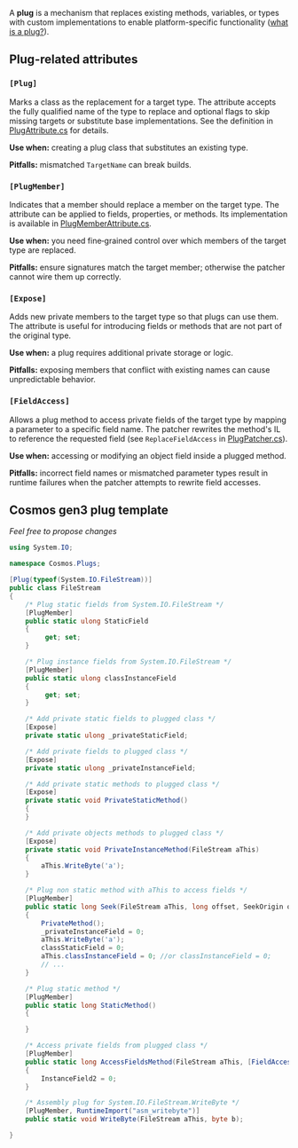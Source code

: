A **plug** is a mechanism that replaces existing methods, variables, or types with custom implementations to enable platform-specific functionality ([what is a plug?](https://cosmosos.github.io/articles/Kernel/Plugs.html)).

## Plug-related attributes

### `[Plug]`

Marks a class as the replacement for a target type. The attribute accepts the fully qualified name of the type to replace and optional flags to skip missing targets or substitute base implementations. See the definition in [PlugAttribute.cs](../../src/Cosmos.Build.API/Attributes/PlugAttribute.cs) for details.

**Use when:** creating a plug class that substitutes an existing type.

**Pitfalls:** mismatched `TargetName` can break builds.

### `[PlugMember]`

Indicates that a member should replace a member on the target type. The attribute can be applied to fields, properties, or methods. Its implementation is available in [PlugMemberAttribute.cs](../../src/Cosmos.Build.API/Attributes/PlugMemberAttribute.cs).

**Use when:** you need fine‑grained control over which members of the target type are replaced.

**Pitfalls:** ensure signatures match the target member; otherwise the patcher cannot wire them up correctly.

### `[Expose]`

Adds new private members to the target type so that plugs can use them. The attribute is useful for introducing fields or methods that are not part of the original type.

**Use when:** a plug requires additional private storage or logic.

**Pitfalls:** exposing members that conflict with existing names can cause unpredictable behavior.

### `[FieldAccess]`

Allows a plug method to access private fields of the target type by mapping a parameter to a specific field name. The patcher rewrites the method's IL to reference the requested field (see `ReplaceFieldAccess` in [PlugPatcher.cs](../../src/Cosmos.Patcher/PlugPatcher.cs)).

**Use when:** accessing or modifying an object field inside a plugged method.

**Pitfalls:** incorrect field names or mismatched parameter types result in runtime failures when the patcher attempts to rewrite field accesses.

## Cosmos gen3 plug template

_Feel free to propose changes_

```csharp
using System.IO;

namespace Cosmos.Plugs;

[Plug(typeof(System.IO.FileStream))]
public class FileStream
{
    /* Plug static fields from System.IO.FileStream */
    [PlugMember]
    public static ulong StaticField
    {
         get; set;
    }

    /* Plug instance fields from System.IO.FileStream */
    [PlugMember]
    public static ulong classInstanceField
    {
         get; set;
    }

    /* Add private static fields to plugged class */
    [Expose]
    private static ulong _privateStaticField;

    /* Add private fields to plugged class */
    [Expose]
    private static ulong _privateInstanceField;

    /* Add private static methods to plugged class */
    [Expose]
    private static void PrivateStaticMethod()
    {
    }

    /* Add private objects methods to plugged class */
    [Expose]
    private static void PrivateInstanceMethod(FileStream aThis)
    {
        aThis.WriteByte('a');
    }

    /* Plug non static method with aThis to access fields */
    [PlugMember]
    public static long Seek(FileStream aThis, long offset, SeekOrigin origin)
    {
        PrivateMethod();
        _privateInstanceField = 0;
        aThis.WriteByte('a');
        classStaticField = 0;
        aThis.classInstanceField = 0; //or classInstanceField = 0;
        // ...
    }

    /* Plug static method */
    [PlugMember]
    public static long StaticMethod()
    {

    }

    /* Access private fields from plugged class */
    [PlugMember]
    public static long AccessFieldsMethod(FileStream aThis, [FieldAccess(Name = "InstanceField2")] ulong InstanceField2)
    {
        InstanceField2 = 0;
    }

    /* Assembly plug for System.IO.FileStream.WriteByte */
    [PlugMember, RuntimeImport("asm_writebyte")]
    public static void WriteByte(FileStream aThis, byte b);

}
```
